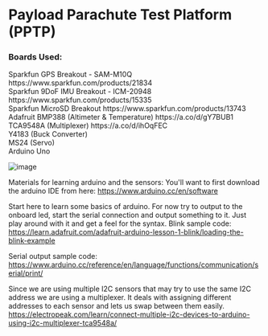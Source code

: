 <h1>Payload Parachute Test Platform (PPTP)</h1>

<h3>Boards Used:</h3>
Sparkfun GPS Breakout - SAM-M10Q                https://www.sparkfun.com/products/21834 <br>
Sparkfun 9DoF IMU Breakout - ICM-20948          https://www.sparkfun.com/products/15335 <br>
Sparkfun MicroSD Breakout                       https://www.sparkfun.com/products/13743 <br>
Adafruit BMP388 (Altimeter & Temperature)       https://a.co/d/gY7BUB1 <br>
TCA9548A (Multiplexer)                          https://a.co/d/ihOqFEC <br>
Y4183 (Buck Converter) <br>
MS24 (Servo) <br>
Arduino Uno <br>

![image](https://github.com/ZachGregory/CUinSpace-payload-2024/assets/123396117/22dfd20c-7791-4c78-a8ef-c7c6e9e6a99d)

Materials for learning arduino and the sensors:
You'll want to first download the arduino IDE from here: https://www.arduino.cc/en/software

Start here to learn some basics of arduino. 
For now try to output to the onboard led, start the serial connection and output something to it. Just play around with it and get a feel for the syntax. 
Blink sample code:
https://learn.adafruit.com/adafruit-arduino-lesson-1-blink/loading-the-blink-example

Serial output sample code: https://www.arduino.cc/reference/en/language/functions/communication/serial/print/

Since we are using multiple I2C sensors that may try to use the same I2C address we are using a multiplexer. It deals with assigning different addresses to each sensor and lets us swap between them easily. 
https://electropeak.com/learn/connect-multiple-i2c-devices-to-arduino-using-i2c-multiplexer-tca9548a/

